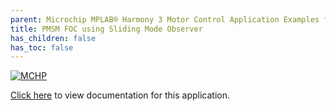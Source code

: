 ```yaml
---
parent: Microchip MPLAB® Harmony 3 Motor Control Application Examples for SAM E7x/S7x/V7x family
title: PMSM FOC using Sliding Mode Observer
has_children: false
has_toc: false
---
```


[![MCHP](https://www.microchip.com/ResourcePackages/Microchip/assets/dist/images/logo.png)](https://www.microchip.com)


[Click here](https://onlinedocs.microchip.com/v2/keyword-lookup?keyword=MC_APPS_SAM_E7X_S7X_V7X_PMSM_FOC_SLIDING_MODE_OBSERVER&redirect=true) to view documentation for this application.
